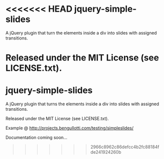 <<<<<<< HEAD
jquery-simple-slides
====================

A jQuery plugin that turn the elements inside a div into slides with assigned transitions.

Released under the MIT License (see LICENSE.txt).
=======
jquery-simple-slides
====================

A jQuery plugin that turns the elements inside a div into slides with assigned transitions.

Released under the MIT License (see LICENSE.txt).

Example @ http://projects.bengullotti.com/testing/simpleslides/

Documentation coming soon...
>>>>>>> 2966c8962c86defcc4b2fc88184fde241924260b
